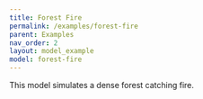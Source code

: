 ```yaml
---
title: Forest Fire
permalink: /examples/forest-fire
parent: Examples
nav_order: 2
layout: model_example
model: forest-fire
---
```


This model simulates a dense forest catching fire.
